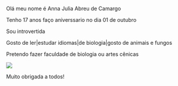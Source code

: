 Olá meu nome é Anna Julia Abreu de Camargo

Tenho 17 anos faço aniverssario no dia 01 de outubro 

Sou introvertida

Gosto de ler|estudar idiomas|de biologia|gosto de animais e fungos 

Pretendo fazer faculdade de biologia ou artes cênicas


![](https://media.tenor.com/d4sG_BgyH1cAAAAi/maxwell-cat.gif)


Muito obrigada a todos!
